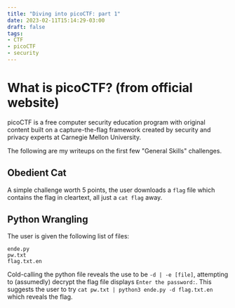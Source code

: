 ```yaml
---
title: "Diving into picoCTF: part 1"
date: 2023-02-11T15:14:29-03:00
draft: false
tags:
- CTF
- picoCTF
- security
---
```


# What is picoCTF? (from official website)

picoCTF is a free computer security education program with original content built on a capture-the-flag 
framework created by security and privacy experts at Carnegie Mellon University.

The following are my writeups on the first few "General Skills" challenges.

<!--more-->

## Obedient Cat

A simple challenge worth 5 points, the user downloads a `flag` file which contains the flag in cleartext, 
all just a `cat flag` away.

## Python Wrangling

The user is given the following list of files:

```
ende.py
pw.txt
flag.txt.en
```

Cold-calling the python file reveals the use to be `-d | -e [file]`, attempting to (assumedly) decrypt the 
flag file displays `Enter the password:`. This suggests the user to try `cat pw.txt | python3 ende.py -d flag.txt.en` 
which reveals the flag.

